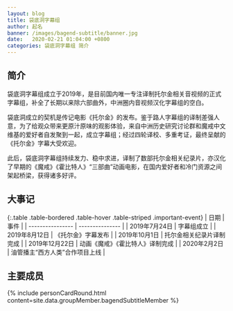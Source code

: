 ```yaml
---
layout: blog
title: 袋底洞字幕组
author: 起名
banner: /images/bagend-subtitle/banner.jpg
date:   2020-02-21 01:04:00 +0800
categories: 袋底洞字幕组 简介
---
```


## 简介

袋底洞字幕组成立于2019年，是目前国内唯一专注译制托尔金相关音视频的正式字幕组，补全了长期以来除六部曲外，中洲圈内音视频汉化字幕组的空白。

袋底洞成立的契机是传记电影《托尔金》的发布。鉴于路人字幕组的译制差强人意，为了给观众带来更原汁原味的观影体验，来自中洲历史研究讨论群和魔戒中文维基的爱好者自发聚到一起，成立字幕组；经过四轮译校、多重考证，最终呈献的《托尔金》字幕大受欢迎。

此后，袋底洞字幕组持续发力、稳中求进，译制了数部托尔金相关纪录片，亦汉化了早期的《魔戒》《霍比特人》“三部曲”动画电影，在国内爱好者和冷门资源之间架起桥梁，获得诸多好评。

## 大事记

{:.table .table-bordered .table-hover .table-striped .important-event}
| 日期 | 事件 |
| ---------------- | --------------- |
| 2019年7月24日  | 字幕组成立 |
| 2019年8月12日 | 《托尔金》字幕发布 |
| 2019年10月1日 | 托尔金相关纪录片译制完成 |
| 2019年12月22日 | 动画《魔戒》《霍比特人》译制完成 |
| 2020年2月2日  | 油管播主“西方人类”合作项目上线 |



## 主要成员
<!-- 成员信息，通过导入personCard模板+组成员信息_data/groupMember/xxxx.yml -->
{% include personCardRound.html content=site.data.groupMember.bagendSubtitleMember %}